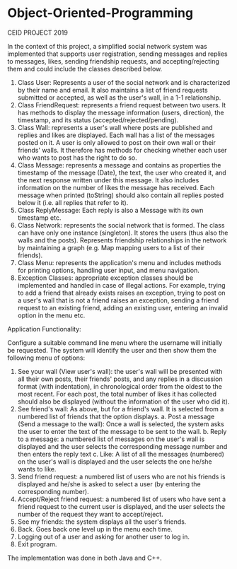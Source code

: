 # Object-Oriented-Programming
CEID PROJECT 2019

In the context of this project, a simplified social network system was implemented that supports user registration, sending messages and replies to messages, likes, sending friendship requests, and accepting/rejecting them and could include the classes described below. 

1. Class User: Represents a user of the social network and is characterized by their name and email. It also maintains a list of friend requests submitted or accepted, as well as the user's wall, in a 1-1 relationship.
2. Class FriendRequest: represents a friend request between two users. It has methods to display the message information (users, direction), the timestamp, and its status (accepted/rejected/pending).
3. Class Wall: represents a user's wall where posts are published and replies and likes are displayed. Each wall has a list of the messages posted on it. A user is only allowed to post on their own wall or their friends' walls. It therefore has methods for checking whether each user who wants to post has the right to do so.
4. Class Message: represents a message and contains as properties the timestamp of the message (Date), the text, the user who created it, and the next response written under this message. It also includes information on the number of likes the message has received. Each message when printed (toString) should also contain all replies posted below it (i.e. all replies that refer to it).
5. Class ReplyMessage: Each reply is also a Message with its own timestamp etc.
6. Class Network: represents the social network that is formed. The class can have only one instance (singleton). It stores the users (thus also the walls and the posts). Represents friendship relationships in the network by maintaining a graph (e.g. Map mapping users to a list of their friends).
7. Class Menu: represents the application's menu and includes methods for printing options, handling user input, and menu navigation.
8. Exception Classes: appropriate exception classes should be implemented and handled in case of illegal actions. For example, trying to add a friend that already exists raises an exception, trying to post on a user's wall that is not a friend raises an exception, sending a friend request to an existing friend, adding an existing user, entering an invalid option in the menu etc.

Application Functionality:

Configure a suitable command line menu where the username will initially be requested. The system will identify the user and then show them the following menu of options:

1. See your wall (View user's wall): the user's wall will be presented with all their own posts, their friends' posts, and any replies in a discussion format (with indentation), in chronological order from the oldest to the most recent. For each post, the total number of likes it has collected should also be displayed (without the information of the user who did it).
2. See friend's wall: As above, but for a friend's wall. It is selected from a numbered list of friends that the option displays.
	a. Post a message (Send a message to the wall): Once a wall is selected, the system asks the user to enter the text of the message to be sent to the wall.
	b. Reply to a message: a numbered list of messages on the user's wall is displayed and the user selects the corresponding message number and then enters the reply text
	c. Like: A list of all the messages (numbered) on the user's wall is displayed and the user selects the one he/she wants to like.
3. Send friend request: a numbered list of users who are not his friends is displayed and he/she is asked to select a user (by entering the corresponding number).
4. Accept/Reject friend request: a numbered list of users who have sent a friend request to the current user is displayed, and the user selects the number of the request they want to accept/reject.
5. See my friends: the system displays all the user's friends.
6. Back. Goes back one level up in the menu each time.
7. Logging out of a user and asking for another user to log in.
8. Exit program.

The implementation was done in both Java and C++.
